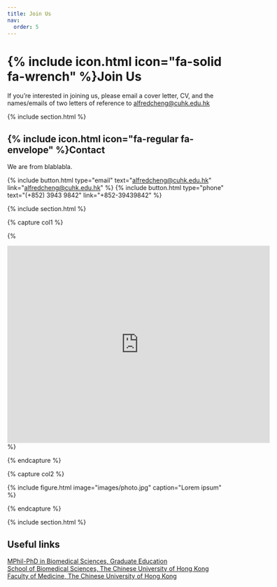```yaml
---
title: Join Us
nav:
  order: 5
---
```


# {% include icon.html icon="fa-solid fa-wrench" %}Join Us

If you’re interested in joining us, please email a cover letter, CV, and the names/emails of two letters of reference to alfredcheng@cuhk.edu.hk


{% include section.html %}

## {% include icon.html icon="fa-regular fa-envelope" %}Contact

We are from blablabla.

{%
  include button.html
  type="email"
  text="alfredcheng@cuhk.edu.hk"
  link="alfredcheng@cuhk.edu.hk"
%}
{%
  include button.html
  type="phone"
  text="(+852) 3943 9842"
  link="+852-39439842"
%}

{% include section.html %}

{% capture col1 %}

{%
  <iframe src="https://www.google.com/maps/embed?pb=!1m18!1m12!1m3!1d3688.0408861011742!2d114.2017993149773!3d22.42748688525759!2m3!1f0!2f0!3f0!3m2!1i1024!2i768!4f13.1!3m3!1m2!1s0x3404089018f1d2b9%3A0xbaeb2c45830d7f66!2z5rKZ55Sw572X5qGC56Wl57u85ZCI55Sf54mp5Yy75a2m5aSn5qW8!5e0!3m2!1szh-CN!2shk!4v1680169736330!5m2!1szh-CN!2shk" width="600" height="450" style="border:0;" allowfullscreen="" loading="lazy" referrerpolicy="no-referrer-when-downgrade"></iframe>
%}

{% endcapture %}

{% capture col2 %}

{%
  include figure.html
  image="images/photo.jpg"
  caption="Lorem ipsum"
%}

{% endcapture %}



{% include section.html %}

## Useful links
[MPhil-PhD in Biomedical Sciences, Graduate Education](https://www2.sbs.cuhk.edu.hk/en-gb/education/graduate-education)  
[School of Biomedical Sciences, The Chinese University of Hong Kong](https://www2.sbs.cuhk.edu.hk/en-gb/)  
[Faculty of Medicine, The Chinese University of Hong Kong](https://www.med.cuhk.edu.hk)